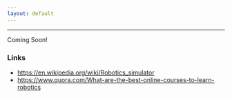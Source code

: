 ```yaml
---
layout: default
---
```

* * *
Coming Soon!

### Links
- https://en.wikipedia.org/wiki/Robotics_simulator
- https://www.quora.com/What-are-the-best-online-courses-to-learn-robotics



